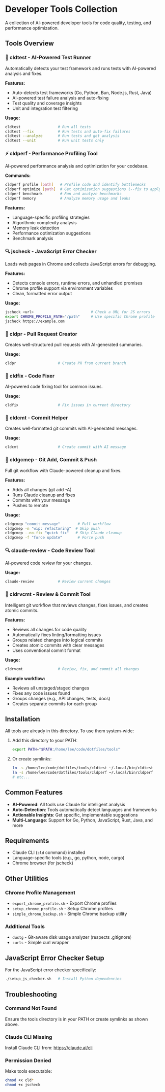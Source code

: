 # Developer Tools Collection

A collection of AI-powered developer tools for code quality, testing, and performance optimization.

## Tools Overview

### 🧪 cldtest - AI-Powered Test Runner
Automatically detects your test framework and runs tests with AI-powered analysis and fixes.

**Features:**
- Auto-detects test frameworks (Go, Python, Bun, Node.js, Rust, Java)
- AI-powered test failure analysis and auto-fixing
- Test quality and coverage insights
- Unit and integration test filtering

**Usage:**
```bash
cldtest                 # Run all tests
cldtest --fix           # Run tests and auto-fix failures
cldtest --analyze       # Run tests and get analysis
cldtest --unit          # Run unit tests only
```

### ⚡ cldperf - Performance Profiling Tool
AI-powered performance analysis and optimization for your codebase.

**Commands:**
```bash
cldperf profile [path]   # Profile code and identify bottlenecks
cldperf optimize [path]  # Get optimization suggestions (--fix to apply)
cldperf benchmark        # Run and analyze benchmarks
cldperf memory           # Analyze memory usage and leaks
```

**Features:**
- Language-specific profiling strategies
- Algorithmic complexity analysis
- Memory leak detection
- Performance optimization suggestions
- Benchmark analysis

### 🔍 jscheck - JavaScript Error Checker
Loads web pages in Chrome and collects JavaScript errors for debugging.

**Features:**
- Detects console errors, runtime errors, and unhandled promises
- Chrome profile support via environment variables
- Clean, formatted error output

**Usage:**
```bash
jscheck <url>                          # Check a URL for JS errors
export CHROME_PROFILE_PATH="/path"     # Use specific Chrome profile
jscheck https://example.com
```

### 🤖 cldpr - Pull Request Creator
Creates well-structured pull requests with AI-generated summaries.

**Usage:**
```bash
cldpr                   # Create PR from current branch
```

### 🔧 cldfix - Code Fixer
AI-powered code fixing tool for common issues.

**Usage:**
```bash
cldfix                  # Fix issues in current directory
```

### 📝 cldcmt - Commit Helper
Creates well-formatted git commits with AI-generated messages.

**Usage:**
```bash
cldcmt                  # Create commit with AI message
```

### 🚀 cldgcmep - Git Add, Commit & Push
Full git workflow with Claude-powered cleanup and fixes.

**Features:**
- Adds all changes (git add -A)
- Runs Claude cleanup and fixes
- Commits with your message
- Pushes to remote

**Usage:**
```bash
cldgcmep "commit message"        # Full workflow
cldgcmep -n "wip: refactoring"  # Skip push
cldgcmep --no-fix "quick fix"   # Skip Claude cleanup
cldgcmep -f "force update"       # Force push
```

### 🔍 claude-review - Code Review Tool
AI-powered code review for your changes.

**Usage:**
```bash
claude-review           # Review current changes
```

### 🎯 cldrvcmt - Review & Commit Tool
Intelligent git workflow that reviews changes, fixes issues, and creates atomic commits.

**Features:**
- Reviews all changes for code quality
- Automatically fixes linting/formatting issues
- Groups related changes into logical commits
- Creates atomic commits with clear messages
- Uses conventional commit format

**Usage:**
```bash
cldrvcmt                # Review, fix, and commit all changes
```

**Example workflow:**
- Reviews all unstaged/staged changes
- Fixes any code issues found
- Groups changes (e.g., API changes, tests, docs)
- Creates separate commits for each group

## Installation

All tools are already in this directory. To use them system-wide:

1. Add this directory to your PATH:
   ```bash
   export PATH="$PATH:/home/lee/code/dotfiles/tools"
   ```

2. Or create symlinks:
   ```bash
   ln -s /home/lee/code/dotfiles/tools/cldtest ~/.local/bin/cldtest
   ln -s /home/lee/code/dotfiles/tools/cldperf ~/.local/bin/cldperf
   # etc...
   ```

## Common Features

- **AI-Powered**: All tools use Claude for intelligent analysis
- **Auto-Detection**: Tools automatically detect languages and frameworks
- **Actionable Insights**: Get specific, implementable suggestions
- **Multi-Language**: Support for Go, Python, JavaScript, Rust, Java, and more

## Requirements

- Claude CLI (`cld` command) installed
- Language-specific tools (e.g., go, python, node, cargo)
- Chrome browser (for jscheck)

## Other Utilities

### Chrome Profile Management
- `export_chrome_profile.sh` - Export Chrome profiles
- `setup_chrome_profile.sh` - Setup Chrome profiles
- `simple_chrome_backup.sh` - Simple Chrome backup utility

### Additional Tools
- `dustg` - Git-aware disk usage analyzer (respects .gitignore)
- `curls` - Simple curl wrapper

## JavaScript Error Checker Setup

For the JavaScript error checker specifically:
```bash
./setup_js_checker.sh   # Install Python dependencies
```

## Troubleshooting

### Command Not Found
Ensure the tools directory is in your PATH or create symlinks as shown above.

### Claude CLI Missing
Install Claude CLI from: https://claude.ai/cli

### Permission Denied
Make tools executable:
```bash
chmod +x cld*
chmod +x jscheck
```